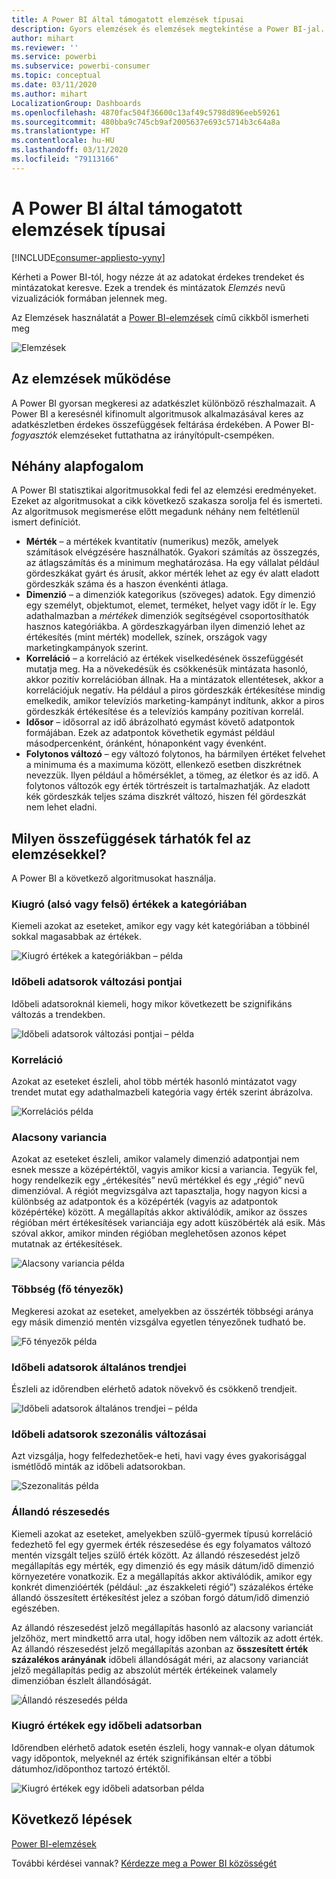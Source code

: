 ```yaml
---
title: A Power BI által támogatott elemzések típusai
description: Gyors elemzések és elemzések megtekintése a Power BI-jal.
author: mihart
ms.reviewer: ''
ms.service: powerbi
ms.subservice: powerbi-consumer
ms.topic: conceptual
ms.date: 03/11/2020
ms.author: mihart
LocalizationGroup: Dashboards
ms.openlocfilehash: 4870fac504f36600c13af49c5798d896eeb59261
ms.sourcegitcommit: 480bba9c745cb9af2005637e693c5714b3c64a8a
ms.translationtype: HT
ms.contentlocale: hu-HU
ms.lasthandoff: 03/11/2020
ms.locfileid: "79113166"
---
```

# <a name="types-of-insights-supported-by-power-bi"></a>A Power BI által támogatott elemzések típusai

[!INCLUDE[consumer-appliesto-yyny](../includes/consumer-appliesto-yyny.md)]

Kérheti a Power BI-tól, hogy nézze át az adatokat érdekes trendeket és mintázatokat keresve. Ezek a trendek és mintázatok *Elemzés* nevű vizualizációk formában jelennek meg. 

Az Elemzések használatát a [Power BI-elemzések](end-user-insights.md) című cikkből ismerheti meg

![Elemzések](media/end-user-insight-types/power-bi-insight.png)

## <a name="how-does-insights-work"></a>Az elemzések működése
A Power BI gyorsan megkeresi az adatkészlet különböző részhalmazait. A Power BI a keresésnél kifinomult algoritmusok alkalmazásával keres az adatkészletben érdekes összefüggések feltárása érdekében. A Power BI-*fogyasztók* elemzéseket futtathatna az irányítópult-csempéken.

## <a name="some-terminology"></a>Néhány alapfogalom
A Power BI statisztikai algoritmusokkal fedi fel az elemzési eredményeket. Ezeket az algoritmusokat a cikk következő szakasza sorolja fel és ismerteti. Az algoritmusok megismerése előtt megadunk néhány nem feltétlenül ismert definíciót. 

* **Mérték** – a mértékek kvantitatív (numerikus) mezők, amelyek számítások elvégzésére használhatók. Gyakori számítás az összegzés, az átlagszámítás és a minimum meghatározása. Ha egy vállalat például gördeszkákat gyárt és árusít, akkor mérték lehet az egy év alatt eladott gördeszkák száma és a haszon évenkénti átlaga.  
* **Dimenzió** – a dimenziók kategorikus (szöveges) adatok. Egy dimenzió egy személyt, objektumot, elemet, terméket, helyet vagy időt ír le. Egy adathalmazban a *mértékek* dimenziók segítségével csoportosíthatók hasznos kategóriákba. A gördeszkagyárban ilyen dimenzió lehet az értékesítés (mint mérték) modellek, színek, országok vagy marketingkampányok szerint.   
* **Korreláció** – a korreláció az értékek viselkedésének összefüggését mutatja meg.  Ha a növekedésük és csökkenésük mintázata hasonló, akkor pozitív korrelációban állnak. Ha a mintázatok ellentétesek, akkor a korrelációjuk negatív. Ha például a piros gördeszkák értékesítése mindig emelkedik, amikor televíziós marketing-kampányt indítunk, akkor a piros gördeszkák értékesítése és a televíziós kampány pozitívan korrelál.
* **Idősor** – idősorral az idő ábrázolható egymást követő adatpontok formájában. Ezek az adatpontok követhetik egymást például másodpercenként, óránként, hónaponként vagy évenként.  
* **Folytonos változó** – egy változó folytonos, ha bármilyen értéket felvehet a minimuma és a maximuma között, ellenkező esetben diszkrétnek nevezzük. Ilyen például a hőmérséklet, a tömeg, az életkor és az idő. A folytonos változók egy érték törtrészeit is tartalmazhatják. Az eladott kék gördeszkák teljes száma diszkrét változó, hiszen fél gördeszkát nem lehet eladni.  

## <a name="what-types-of-insights-can-you-find"></a>Milyen összefüggések tárhatók fel az elemzésekkel?
A Power BI a következő algoritmusokat használja. 

### <a name="category-outliers-topbottom"></a>Kiugró (alsó vagy felső) értékek a kategóriában
Kiemeli azokat az eseteket, amikor egy vagy két kategóriában a többinél sokkal magasabbak az értékek.  

![Kiugró értékek a kategóriákban – példa](./media/end-user-insight-types/pbi-auto-insight-types-category-outliers.png)

### <a name="change-points-in-a-time-series"></a>Időbeli adatsorok változási pontjai
Időbeli adatsoroknál kiemeli, hogy mikor következett be szignifikáns változás a trendekben.

![Időbeli adatsorok változási pontjai – példa](./media/end-user-insight-types/pbi-auto-insight-types-changepoint.png)

### <a name="correlation"></a>Korreláció
Azokat az eseteket észleli, ahol több mérték hasonló mintázatot vagy trendet mutat egy adathalmazbeli kategória vagy érték szerint ábrázolva.

![Korrelációs példa](./media/end-user-insight-types/pbi-auto-insight-types-correlation.png)

### <a name="low-variance"></a>Alacsony variancia
Azokat az eseteket észleli, amikor valamely dimenzió adatpontjai nem esnek messze a középértéktől, vagyis amikor kicsi a variancia. Tegyük fel, hogy rendelkezik egy „értékesítés” nevű mértékkel és egy „régió” nevű dimenzióval. A régiót megvizsgálva azt tapasztalja, hogy nagyon kicsi a különbség az adatpontok és a középérték (vagyis az adatpontok középértéke) között. A megállapítás akkor aktiválódik, amikor az összes régióban mért értékesítések varianciája egy adott küszöbérték alá esik. Más szóval akkor, amikor minden régióban meglehetősen azonos képet mutatnak az értékesítések.

![Alacsony variancia példa](./media/end-user-insight-types/power-bi-low-variance.png)

### <a name="majority-major-factors"></a>Többség (fő tényezők)
Megkeresi azokat az eseteket, amelyekben az összérték többségi aránya egy másik dimenzió mentén vizsgálva egyetlen tényezőnek tudható be.  

![Fő tényezők példa](./media/end-user-insight-types/pbi-auto-insight-types-majority.png)

### <a name="overall-trends-in-time-series"></a>Időbeli adatsorok általános trendjei
Észleli az időrendben elérhető adatok növekvő és csökkenő trendjeit.

![Időbeli adatsorok általános trendjei – példa](./media/end-user-insight-types/pbi-auto-insight-types-trend.png)

### <a name="seasonality-in-time-series"></a>Időbeli adatsorok szezonális változásai
Azt vizsgálja, hogy felfedezhetőek-e heti, havi vagy éves gyakorisággal ismétlődő minták az időbeli adatsorokban.

![Szezonalitás példa](./media/end-user-insight-types/pbi-auto-insight-types-seasonality-new.png)

### <a name="steady-share"></a>Állandó részesedés
Kiemeli azokat az eseteket, amelyekben szülő-gyermek típusú korreláció fedezhető fel egy gyermek érték részesedése és egy folyamatos változó mentén vizsgált teljes szülő érték között. Az állandó részesedést jelző megállapítás egy mérték, egy dimenzió és egy másik dátum/idő dimenzió környezetére vonatkozik. Ez a megállapítás akkor aktiválódik, amikor egy konkrét dimenzióérték (például: „az északkeleti régió”) százalékos értéke állandó összesített értékesítést jelez a szóban forgó dátum/idő dimenzió egészében.

Az állandó részesedést jelző megállapítás hasonló az alacsony varianciát jelzőhöz, mert mindkettő arra utal, hogy időben nem változik az adott érték. Az állandó részesedést jelző megállapítás azonban az **összesített érték százalékos arányának** időbeli állandóságát méri, az alacsony varianciát jelző megállapítás pedig az abszolút mérték értékeinek valamely dimenzióban észlelt állandóságát.

![Állandó részesedés példa](./media/end-user-insight-types/pbi-auto-insight-types-steadyshare.png)

### <a name="time-series-outliers"></a>Kiugró értékek egy időbeli adatsorban
Időrendben elérhető adatok esetén észleli, hogy vannak-e olyan dátumok vagy időpontok, melyeknél az érték szignifikánsan eltér a többi dátumhoz/időponthoz tartozó értéktől.

![Kiugró értékek egy időbeli adatsorban példa](./media/end-user-insight-types/pbi-auto-insight-types-time-series-outliers.png)

## <a name="next-steps"></a>Következő lépések
[Power BI-elemzések](end-user-insights.md)

További kérdései vannak? [Kérdezze meg a Power BI közösségét](https://community.powerbi.com/)

